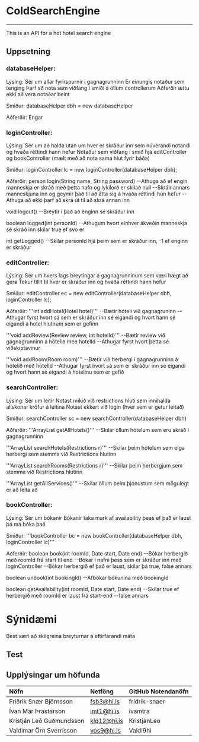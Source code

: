 # ColdSearchEngine
------------------------------------
This is an API for a hot hotel search engine<br>

## Uppsetning

### databaseHelper:

Lýsing:
Sér um allar fyrirspurnir í gagnagrunninn
Er einungis notaður sem tenging
Þarf að nota sem viðfang í smiði á öllum controllerum
Aðferðir ættu ekki að vera notaðar beint

Smiður:
databaseHelper dbh = new databaseHelper

Aðferðir:
Engar

### loginController:

Lýsing:
Sér um að halda utan um hver er skráður inn sem núverandi notandi og hvaða réttindi hann hefur
Notaður sem viðfang í smið hjá editController og bookController (mælt með að nota sama hlut fyrir báða)

Smiður:
loginController lc = new loginController(databaseHelper dbh);

Aðferðir:
person login(String name, String password)
    --Athuga að ef engin manneskja er skráð með þetta nafn og lykilorð er skilað null
    --Skráir annars manneskjuna inn og geymir það til að átta sig á hvaða réttindi hún hefur
    --Athuga að ekki þarf að skrá út til að skrá annan inn

void logout()
    --Breytir í það að enginn sé skráður inn

boolean logged(int personId)
    --Athugum hvort einhver ákveðin manneskja sé skráð inn skilar true ef svo er

int getLogged()
    --Skilar personId hjá þeim sem er skráður inn, -1 ef enginn er skráður

### editController:

Lýsing:
Sér um hvers lags breytingar á gagnagrunninum sem væri hægt að gera
Tekur tillit til hver er skráður inn og hvaða réttindi hann hefur

Smiður:
editController ec = new editController(databaseHelper dbh, loginController lc);

Aðferðir:
'''int addHotel(Hotel hotel)'''
    --Bætir hóteli við gagnagruninn
    --Athugar fyrst hvort sá sem er skráður inn sé eigandi og hvort hann sé eigandi á hotel hlutnum sem er gefinn

'''void addReview(Review review, int hotelId)'''
    --Bætir review við gagnagrunninn á hótelið með hotelId
    --Athugar fyrst hvort þetta sé viðskiptavinur

'''void addRoom(Room room)'''
    --Bætir við herbergi í gagnagrunninn á hótelið með hotelId
    --Athugar fyrst hvort sá sem er skráður inn sé eigandi og hvort hann sé eigandi á hotelinu sem er gefið

### searchController:

Lýsing:
Sér um leitir
Notast mikið við restrictions hluti sem innihalda allskonar kröfur á leitina
Notast ekkert við login (hver sem er getur leitað)

Smiður:
searchController sc = new searchController(databaseHelper dbh)

Aðferðir:
'''ArrayList<Hotel> getAllHotels()'''
    --Skilar öllum hótelum sem eru skráð í gagnagrunninn

'''ArrayList<Hotel> searchHotels(Restrictions r)'''
    --Skilar þeim hótelum sem eiga herbergi sem stemma við Restrictions hlutinn

'''ArrayList<Room> searchRooms(Restrictions r)'''
    --Skilar þeim herbergjum sem stemma við Restrictions hlutinn

'''ArrayList<Service> getAllServices()'''
    --Skilar öllum þeim þjónustum sem mögulegt er að leita að


### bookController:

Lýsing:
Sér um bókanir
Bókanir taka mark af availability þeas ef það er laust þá má bóka það


Smiður:
'''bookController bc = new bookController(databaseHelper dbh, loginController lc)'''

Aðferðir:
boolean book(int roomId, Date start, Date end)
    --Bókar herbergið með roomId frá start til end
    --Bókar í nafni þess sem er skráður inn með loginController
    --Bókar herbergið ef það er laust, skilar þá true, false annars

boolean unbook(int bookingId)
    --Afbókar bókunina með bookingId

boolean getAvailability(int roomId, Date start, Date end)
    --Skilar true ef herbergið með roomId er laust frá start-end
    --false annars

# Sýnidæmi
Best væri að skilgreina breyturnar á eftirfarandi máta




## Test

## Upplýsingar um höfunda
| Nöfn                        | Netföng       | GitHub Notendanöfn |
| :----------------------------|:-------------| :------------------|
| Friðrik Snær Björnsson     | fsb3@hi.is   | 	fridrik-snaer  |
| Ívan Már Þrastarson           | imt1@hi.is   | ivamtra    |
| Kristján Leó Guðmundsson    | klg12@hi.is   | KristjanLeo   |
| Valdimar Örn Sverrisson     | vos9@hi.is    | Valdi9hi      |
